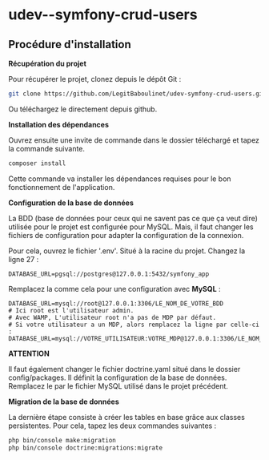 # udev--symfony-crud-users

## Procédure d'installation

**Récupération du projet**

Pour récupérer le projet, clonez depuis le dépôt Git :
``` bash
git clone https://github.com/LegitBaboulinet/udev-symfony-crud-users.git
```
Ou téléchargez le directement depuis github.

**Installation des dépendances**

Ouvrez ensuite une invite de commande dans le dossier téléchargé et tapez la commande suivante.

``` bash
composer install
```
Cette commande va installer les dépendances requises pour le bon fonctionnement de l'application.

**Configuration de la base de données**

La BDD (base de données pour ceux qui ne savent pas ce que ça veut dire) utilisée pour le projet est configurée pour MySQL.
Mais, il faut changer les fichiers de configuration pour adapter la configuration de la connexion.

Pour cela, ouvrez le fichier '.env'. Situé à la racine du projet.
Changez la ligne 27 :
```text
DATABASE_URL=pgsql://postgres@127.0.0.1:5432/symfony_app
```
Remplacez la comme cela pour une configuration avec **MySQL** :

```text
DATABASE_URL=mysql://root@127.0.0.1:3306/LE_NOM_DE_VOTRE_BDD
# Ici root est l'utilisateur admin.
# Avec WAMP, L'utilisateur root n'a pas de MDP par défaut.
# Si votre utilisateur a un MDP, alors remplacez la ligne par celle-ci :
DATABASE_URL=mysql://VOTRE_UTILISATEUR:VOTRE_MDP@127.0.0.1:3306/LE_NOM_DE_VOTRE_BDD
```

**ATTENTION**

Il faut également changer le fichier doctrine.yaml situé dans le dossier config/packages.
Il définit la configuration de la base de données.  
Remplacez le par le fichier MySQL utilisé dans le projet précédent.

**Migration de la base de données**

La dernière étape consiste à créer les tables en base grâce aux classes persistentes.
Pour cela, tapez les deux commandes suivantes :

```bash
php bin/console make:migration
php bin/console doctrine:migrations:migrate
```